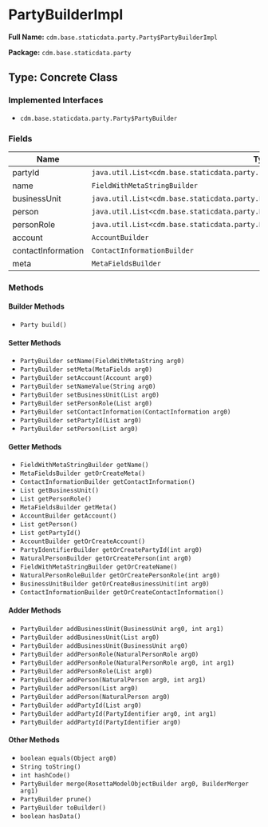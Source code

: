 # PartyBuilderImpl

**Full Name:** `cdm.base.staticdata.party.Party$PartyBuilderImpl`

**Package:** `cdm.base.staticdata.party`

## Type: Concrete Class

### Implemented Interfaces

- `cdm.base.staticdata.party.Party$PartyBuilder`

### Fields

| Name | Type | Description |
|------|------|-------------|
| partyId | `java.util.List<cdm.base.staticdata.party.PartyIdentifier$PartyIdentifierBuilder>` |  |
| name | `FieldWithMetaStringBuilder` |  |
| businessUnit | `java.util.List<cdm.base.staticdata.party.BusinessUnit$BusinessUnitBuilder>` |  |
| person | `java.util.List<cdm.base.staticdata.party.NaturalPerson$NaturalPersonBuilder>` |  |
| personRole | `java.util.List<cdm.base.staticdata.party.NaturalPersonRole$NaturalPersonRoleBuilder>` |  |
| account | `AccountBuilder` |  |
| contactInformation | `ContactInformationBuilder` |  |
| meta | `MetaFieldsBuilder` |  |

### Methods

#### Builder Methods

- `Party build()`

#### Setter Methods

- `PartyBuilder setName(FieldWithMetaString arg0)`
- `PartyBuilder setMeta(MetaFields arg0)`
- `PartyBuilder setAccount(Account arg0)`
- `PartyBuilder setNameValue(String arg0)`
- `PartyBuilder setBusinessUnit(List arg0)`
- `PartyBuilder setPersonRole(List arg0)`
- `PartyBuilder setContactInformation(ContactInformation arg0)`
- `PartyBuilder setPartyId(List arg0)`
- `PartyBuilder setPerson(List arg0)`

#### Getter Methods

- `FieldWithMetaStringBuilder getName()`
- `MetaFieldsBuilder getOrCreateMeta()`
- `ContactInformationBuilder getContactInformation()`
- `List getBusinessUnit()`
- `List getPersonRole()`
- `MetaFieldsBuilder getMeta()`
- `AccountBuilder getAccount()`
- `List getPerson()`
- `List getPartyId()`
- `AccountBuilder getOrCreateAccount()`
- `PartyIdentifierBuilder getOrCreatePartyId(int arg0)`
- `NaturalPersonBuilder getOrCreatePerson(int arg0)`
- `FieldWithMetaStringBuilder getOrCreateName()`
- `NaturalPersonRoleBuilder getOrCreatePersonRole(int arg0)`
- `BusinessUnitBuilder getOrCreateBusinessUnit(int arg0)`
- `ContactInformationBuilder getOrCreateContactInformation()`

#### Adder Methods

- `PartyBuilder addBusinessUnit(BusinessUnit arg0, int arg1)`
- `PartyBuilder addBusinessUnit(List arg0)`
- `PartyBuilder addBusinessUnit(BusinessUnit arg0)`
- `PartyBuilder addPersonRole(NaturalPersonRole arg0)`
- `PartyBuilder addPersonRole(NaturalPersonRole arg0, int arg1)`
- `PartyBuilder addPersonRole(List arg0)`
- `PartyBuilder addPerson(NaturalPerson arg0, int arg1)`
- `PartyBuilder addPerson(List arg0)`
- `PartyBuilder addPerson(NaturalPerson arg0)`
- `PartyBuilder addPartyId(List arg0)`
- `PartyBuilder addPartyId(PartyIdentifier arg0, int arg1)`
- `PartyBuilder addPartyId(PartyIdentifier arg0)`

#### Other Methods

- `boolean equals(Object arg0)`
- `String toString()`
- `int hashCode()`
- `PartyBuilder merge(RosettaModelObjectBuilder arg0, BuilderMerger arg1)`
- `PartyBuilder prune()`
- `PartyBuilder toBuilder()`
- `boolean hasData()`

